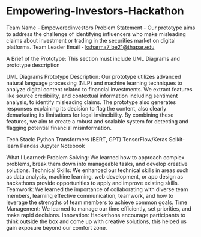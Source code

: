 # Empowering-Investors-Hackathon

Team Name - Empoweredinvestors
Problem Statement - Our prototype aims to address the challenge of identifying influencers who make misleading claims about investment or trading in the securities market on digital platforms. 
Team Leader Email - ksharma7_be21@thapar.edu 

A Brief of the Prototype: This section must include UML Diagrams and prototype description

UML Diagrams
Prototype Description:
Our prototype utilizes advanced natural language processing (NLP) and machine learning techniques to analyze digital content related to financial investments. We extract features like source credibility, and contextual information including sentiment analysis, to identify misleading claims. The prototype also generates responses explaining its decision to flag the content, also clearly demarkating its limitations for legal invincibility. By combining these features, we aim to create a robust and scalable system for detecting and flagging potential financial misinformation.

Tech Stack:
Python
Transformers (BERT, GPT)
TensorFlow/Keras
Scikit-learn
Pandas
Jupyter Notebook

What I Learned: 
Problem Solving: We learned how to approach complex problems, break them down into manageable tasks, and develop creative solutions.
Technical Skills: We enhanced our technical skills in areas such as data analysis, machine learning, web development, or app design as hackathons provide opportunities to apply and improve existing skills.
Teamwork: We learned the importance of collaborating with diverse team members, learning effective communication, teamwork, and how to leverage the strengths of team members to achieve common goals.
Time Management: We learned to manage our time efficiently, set priorities, and make rapid decisions.
Innovation: Hackathons encourage participants to think outside the box and come up with creative solutions, this helped us gain exposure beyond our comfort zone.
